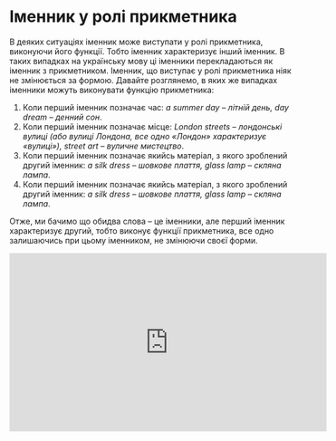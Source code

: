 # Іменник у ролі прикметника

<p>В деяких ситуаціях іменник може виступати у ролі прикметника, виконуючи його функції. Тобто іменник характеризує інший іменник. В таких випадках на українську мову ці іменники перекладаються як іменник з прикметником. Іменник, що виступає у ролі прикметника ніяк не змінюється за формою. Давайте розглянемо, в яких же випадках іменники можуть виконувати функцію прикметника:</p>

<ol>
<li>Коли перший іменник позначає час: <i>a summer day – літній день, day dream – денний сон</i>.</li>
<li>Коли перший іменник позначає місце: <i>London streets – лондонські вулиці (або вулиці Лондона, все одно «Лондон» характеризує «вулиці»), street art – вуличне мистецтво</i>.</li>
<li>Коли перший іменник позначає якийсь матеріал, з якого зроблений другий іменник: <i>a silk dress – шовкове плаття, glass lamp – скляна лампа</i>.</li>
<li>Коли перший іменник позначає якийсь матеріал, з якого зроблений другий іменник: <i>a silk dress – шовкове плаття, glass lamp – скляна лампа</i>.</li>
</ol>

<p>Отже, ми бачимо що обидва слова – це іменники, але перший іменник характеризує другий, тобто виконує функції прикметника, все одно залишаючись при цьому іменником, не змінюючи своєї форми.</p>

<div class="fluidMedia">
<iframe align="center" width="560" height="315" src="https://www.youtube.com/embed/-Z2Rc4VUl4Q" frameborder="0" allowfullscreen></iframe>
</div>
<div class="popup">
</div>
